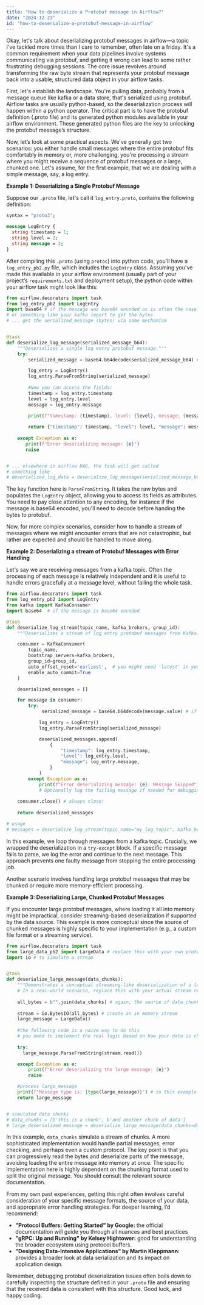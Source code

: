 ```yaml
---
title: "How to deserialize a Protobuf message in Airflow?"
date: "2024-12-23"
id: "how-to-deserialize-a-protobuf-message-in-airflow"
---
```


Okay, let's talk about deserializing protobuf messages in airflow—a topic I've tackled more times than I care to remember, often late on a friday. It's a common requirement when your data pipelines involve systems communicating via protobuf, and getting it wrong can lead to some rather frustrating debugging sessions. The core issue revolves around transforming the raw byte stream that represents your protobuf message back into a usable, structured data object in your airflow tasks.

First, let's establish the landscape. You're pulling data, probably from a message queue like kafka or a data store, that's serialized using protobuf. Airflow tasks are usually python-based, so the deserialization process will happen within a python operator. The critical part is to have the protobuf definition (.proto file) and its generated python modules available in your airflow environment. These generated python files are the key to unlocking the protobuf message’s structure.

Now, let’s look at some practical aspects. We've generally got two scenarios: you either handle small messages where the entire protobuf fits comfortably in memory or, more challenging, you're processing a stream where you might receive a sequence of protobuf messages or a large, chunked one. Let's assume, for the first example, that we are dealing with a simple message, say, a log entry.

**Example 1: Deserializing a Single Protobuf Message**

Suppose our `.proto` file, let's call it `log_entry.proto`, contains the following definition:

```protobuf
syntax = "proto3";

message LogEntry {
  string timestamp = 1;
  string level = 2;
  string message = 3;
}
```

After compiling this `.proto` (using `protoc`) into python code, you’ll have a `log_entry_pb2.py` file, which includes the `LogEntry` class. Assuming you've made this available in your airflow environment (usually part of your project’s `requirements.txt` and deployment setup), the python code within your airflow task might look like this:

```python
from airflow.decorators import task
from log_entry_pb2 import LogEntry
import base64 # if the message was base64 encoded as is often the case
# or something like your kafka import to get the bytes
# ... get the serialized_message (bytes) via some mechanism


@task
def deserialize_log_message(serialized_message_b64):
    """Deserializes a single log entry protobuf message."""
    try:
        serialized_message = base64.b64decode(serialized_message_b64) #decode from base64, assuming its passed like that

        log_entry = LogEntry()
        log_entry.ParseFromString(serialized_message)
        
        #Now you can access the fields:
        timestamp = log_entry.timestamp
        level = log_entry.level
        message = log_entry.message

        print(f"timestamp: {timestamp}, level: {level}, message: {message}")
        
        return {"timestamp": timestamp, "level": level, "message": message}
    
    except Exception as e:
       print(f"Error deserializing message: {e}")
       raise


# ... elsewhere in airflow DAG, the task will get called
# something like
# deserialized_log_data = deserialize_log_message(serialized_message_b64=some_serialized_data)


```

The key function here is `ParseFromString`. It takes the raw bytes and populates the `LogEntry` object, allowing you to access its fields as attributes. You need to pay close attention to any encoding, for instance if the message is base64 encoded, you'll need to decode before handing the bytes to protobuf.

Now, for more complex scenarios, consider how to handle a stream of messages where we might encounter errors that are not catastrophic, but rather are expected and should be handled to move along.

**Example 2: Deserializing a stream of Protobuf Messages with Error Handling**

Let's say we are receiving messages from a kafka topic. Often the processing of each message is relatively independent and it is useful to handle errors gracefully at a message level, without failing the whole task.

```python
from airflow.decorators import task
from log_entry_pb2 import LogEntry
from kafka import KafkaConsumer
import base64  # if the message is base64 encoded

@task
def deserialize_log_stream(topic_name, kafka_brokers, group_id):
    """Deserializes a stream of log entry protobuf messages from Kafka."""

    consumer = KafkaConsumer(
        topic_name,
        bootstrap_servers=kafka_brokers,
        group_id=group_id,
        auto_offset_reset='earliest',  # you might need 'latest' in your case
        enable_auto_commit=True
    )

    deserialized_messages = []

    for message in consumer:
        try:
             serialized_message = base64.b64decode(message.value) # if needed base64 decode

            log_entry = LogEntry()
            log_entry.ParseFromString(serialized_message)

            deserialized_messages.append(
                {
                    "timestamp": log_entry.timestamp,
                    "level": log_entry.level,
                    "message": log_entry.message,
                }
            )
        except Exception as e:
            print(f"Error deserializing message: {e}. Message Skipped")
            # Optionally log the failing message if needed for debugging
        
    consumer.close() # always close!
    
    return deserialized_messages

# usage
# messages = deserialize_log_stream(topic_name="my_log_topic", kafka_brokers=["kafka1:9092", "kafka2:9092"], group_id="my_group")
```

In this example, we loop through messages from a kafka topic. Crucially, we wrapped the deserialization in a `try-except` block. If a specific message fails to parse, we log the error and continue to the next message. This approach prevents one faulty message from stopping the entire processing job.

Another scenario involves handling large protobuf messages that may be chunked or require more memory-efficient processing.

**Example 3: Deserializing Large, Chunked Protobuf Messages**

If you encounter large protobuf messages, where loading it all into memory might be impractical, consider streaming-based deserialization if supported by the data source. This example is more conceptual since the source of chunked messages is highly specific to your implementation (e.g., a custom file format or a streaming service).

```python
from airflow.decorators import task
from large_data_pb2 import LargeData # replace this with your own protobuffer
import io # to simulate a stream


@task
def deserialize_large_message(data_chunks):
    """Demonstrates a conceptual streaming-like deserialization of a large protobuf message."""
    # In a real-world scenario, replace this with your actual stream reader.
    
    all_bytes = b"".join(data_chunks) # again, the source of data_chunks can be different 
    
    stream = io.BytesIO(all_bytes) # create an in memory stream
    large_message = LargeData() 
    
    #the following code is a naive way to do this
    # you need to implement the real logic based on how your data is chunked/streamed
    
    try:
      large_message.ParseFromString(stream.read())

    except Exception as e:
        print(f"Error deserializing the large message: {e}")
        raise

    #process large_message
    print(f"Message type is: {type(large_message)}") # in this example just the type of object
    return large_message


# simulated data chunks
# data_chunks = [b'this is a chunk', b'and another chunk of data'] 
# large_deserialized_message = deserialize_large_message(data_chunks=data_chunks)

```

In this example, `data_chunks` simulate a stream of chunks. A more sophisticated implementation would handle partial messages, error checking, and perhaps even a custom protocol. The key point is that you can progressively read the bytes and deserialize parts of the message, avoiding loading the entire message into memory at once. The specific implementation here is highly dependent on the chunking format used to split the original message. You should consult the relevant source documentation.

From my own past experiences, getting this right often involves careful consideration of your specific message formats, the source of your data, and appropriate error handling strategies. For deeper learning, I’d recommend:

*   **"Protocol Buffers: Getting Started" by Google:** the official documentation will guide you through all nuances and best practices
*   **"gRPC: Up and Running" by Kelsey Hightower:** good for understanding the broader ecosystem using protocol buffers.
*   **"Designing Data-Intensive Applications" by Martin Kleppmann:** provides a broader look at data serialization and its impact on application design.

Remember, debugging protobuf deserialization issues often boils down to carefully inspecting the structure defined in your `.proto` file and ensuring that the received data is consistent with this structure. Good luck, and happy coding.
